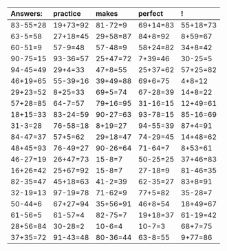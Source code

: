 | Answers: | practice | makes | perfect | ! |
| :--- | :--- | :--- | :--- | :--- |
| 83-55=28 | 19+73=92 | 81-72=9 | 69+14=83 | 55+18=73 | 
| 63-5=58 | 27+18=45 | 29+58=87 | 84+8=92 | 8+59=67 | 
| 60-51=9 | 57-9=48 | 57-48=9 | 58+24=82 | 34+8=42 | 
| 90-75=15 | 93-36=57 | 25+47=72 | 7+39=46 | 30-25=5 | 
| 94-45=49 | 29+4=33 | 47+8=55 | 25+37=62 | 57+25=82 | 
| 46+19=65 | 55-39=16 | 39+49=88 | 69+6=75 | 4+8=12 | 
| 29+23=52 | 8+25=33 | 69+5=74 | 67-28=39 | 14+8=22 | 
| 57+28=85 | 64-7=57 | 79+16=95 | 31-16=15 | 12+49=61 | 
| 18+15=33 | 83-24=59 | 90-27=63 | 93-78=15 | 85-16=69 | 
| 31-3=28 | 76-58=18 | 8+19=27 | 94-55=39 | 87+4=91 | 
| 84-47=37 | 57+5=62 | 29+18=47 | 74-29=45 | 14+48=62 | 
| 48+45=93 | 76-49=27 | 90-26=64 | 71-64=7 | 8+53=61 | 
| 46-27=19 | 26+47=73 | 15-8=7 | 50-25=25 | 37+46=83 | 
| 16+26=42 | 25+67=92 | 15-8=7 | 27-18=9 | 81-46=35 | 
| 82-35=47 | 45+18=63 | 41-2=39 | 62-35=27 | 83+8=91 | 
| 32-19=13 | 97-19=78 | 71-62=9 | 77+5=82 | 35-28=7 | 
| 50-44=6 | 67+27=94 | 35+56=91 | 46+8=54 | 18+49=67 | 
| 61-56=5 | 61-57=4 | 82-75=7 | 19+18=37 | 61-19=42 | 
| 28+56=84 | 30-28=2 | 10-6=4 | 10-7=3 | 68+7=75 | 
| 37+35=72 | 91-43=48 | 80-36=44 | 63-8=55 | 9+77=86 | 
